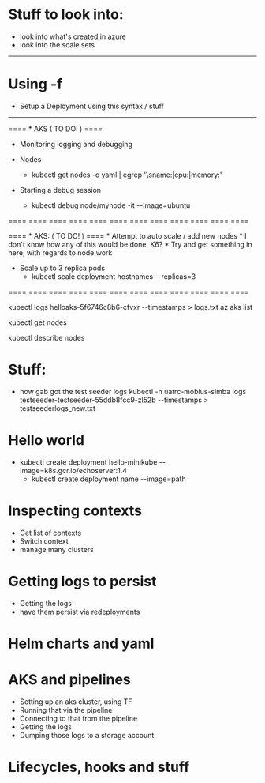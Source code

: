 
# Stuff to look into:
* look into what's created in azure
* look into the scale sets

----------------------------------------------------------------------------------------------------------------------------

# Using -f
* Setup a Deployment using this syntax / stuff

----------------------------------------------------------------------------------------------------------------------------

==== * AKS ( TO DO! ) ====
* Monitoring logging and debugging

* Nodes
    * kubectl get nodes -o yaml | egrep '\sname:|cpu:|memory:'

* Starting a debug session
    * kubectl debug node/mynode -it --image=ubuntu

==== ==== ==== ==== ==== ==== ==== ==== ==== ==== ==== ====



==== * AKS: ( TO DO! ) ====
    * Attempt to auto scale / add new nodes
    * I don't know how any of this would be done, K6?
    * Try and get something in here, with regards to node work


* Scale up to 3 replica pods
    * kubectl scale deployment hostnames --replicas=3

==== ==== ==== ==== ==== ==== ==== ==== ==== ==== ==== ====

kubectl logs helloaks-5f6746c8b6-cfvxr --timestamps > logs.txt
az aks list 

kubectl get nodes

kubectl describe nodes

# Stuff:
* how gab got the test seeder logs
kubectl -n uatrc-mobius-simba logs testseeder-testseeder-55ddb8fcc9-zl52b --timestamps > testseederlogs_new.txt

# Hello world
* kubectl create deployment hello-minikube --image=k8s.gcr.io/echoserver:1.4
    * kubectl create deployment name --image=path

# Inspecting contexts
* Get list of contexts
* Switch context
* manage many clusters

# Getting logs to persist
* Getting the logs
* have them persist via redeployments

# Helm charts and yaml

# AKS and pipelines
* Setting up an aks cluster, using TF
* Running that via the pipeline
* Connecting to that from the pipeline
* Getting the logs
* Dumping those logs to a storage account

# Lifecycles, hooks and stuff
